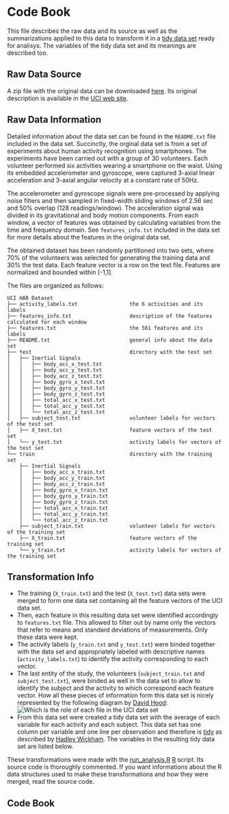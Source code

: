 # Code Book
This file describes the raw data and its source as well as the summarizations applied to this data to transform it in a [tidy data set](http://vita.had.co.nz/papers/tidy-data.pdf) ready for analisys. The variables of the tidy data set and its meanings are described too.

## Raw Data Source
A zip file with the original data can be downloaded [here](https://d396qusza40orc.cloudfront.net/getdata%2Fprojectfiles%2FUCI%20HAR%20Dataset.zip). Its original description is available in the [UCI web site](http://archive.ics.uci.edu/ml/datasets/Human+Activity+Recognition+Using+Smartphones).

## Raw Data Information
Detailed information about the data set can be found in the `README.txt` file included in the data set. Succinctly, the orginal data set is from a set of experiments about human activity recognition using smartphones. The experiments have been carried out with a group of 30 volunteers. Each volunteer performed six activities wearing a smartphone on the waist. Using its embedded accelerometer and gyroscope, were captured 3-axial linear acceleration and 3-axial angular velocity at a constant rate of 50Hz.

The accelerometer and gyroscope signals were pre-processed by applying noise filters and then sampled in fixed-width sliding windows of 2.56 sec and 50% overlap (128 readings/window). The acceleration signal was divided in its gravitational and body motion components. From each window, a vector of features was obtained by calculating variables from the time and frequency domain. See `features_info.txt` included in the data set for more details about the features in the original data set.

The obtained dataset has been randomly partitioned into two sets, where 70% of the volunteers was selected for generating the training data and 30% the test data. Each feature vector is a row on the text file. Features are normalized and bounded within [-1,1].

The files are organized as follows:

```
UCI HAR Dataset
├── activity_labels.txt                 the 6 activities and its labels
├── features_info.txt                   description of the features calculated for each window
├── features.txt                        the 561 features and its labels
├── README.txt                          general info about the data set
├── test                                directory with the test set
│   ├── Inertial Signals
│   │   ├── body_acc_x_test.txt
│   │   ├── body_acc_y_test.txt
│   │   ├── body_acc_z_test.txt
│   │   ├── body_gyro_x_test.txt
│   │   ├── body_gyro_y_test.txt
│   │   ├── body_gyro_z_test.txt
│   │   ├── total_acc_x_test.txt
│   │   ├── total_acc_y_test.txt
│   │   └── total_acc_z_test.txt
│   ├── subject_test.txt                volunteer labels for vectors of the test set
│   ├── X_test.txt                      feature vectors of the test set
│   └── y_test.txt                      activity labels for vectors of the test set
└── train                               directory with the training set
    ├── Inertial Signals
    │   ├── body_acc_x_train.txt
    │   ├── body_acc_y_train.txt
    │   ├── body_acc_z_train.txt
    │   ├── body_gyro_x_train.txt
    │   ├── body_gyro_y_train.txt
    │   ├── body_gyro_z_train.txt
    │   ├── total_acc_x_train.txt
    │   ├── total_acc_y_train.txt
    │   └── total_acc_z_train.txt
    ├── subject_train.txt               volunteer labels for vectors of the training set
    ├── X_train.txt                     feature vectors of the training set
    └── y_train.txt                     activity labels for vectors of the training set
```

## Transformation Info
* The training (`X_train.txt`) and the test (`X_test.txt`) data sets were merged to form one data set containing all the feature vectors of the UCI data set.
* Then, each feature in this resulting data set were identified accordingly to ``features.txt`` file. This allowed to filter out by name only the vectors that refer to means and standard deviations of measurements. Only these data were kept.
* The activity labels (`y_train.txt` and `y_test.txt`) were binded together with the data set and appropriately labeled with descriptive names (`activity_labels.txt`) to identify the activity corresponding to each vector.
* The last entity of the study, the volunteers (`subject_train.txt` and `subject_test.txt`), were binded as well in the data set to allow to identify the subject and the activity to which correspond each feature vector. How all these pieces of information form this data set is nicely represented by the following diagram by [David Hood](https://class.coursera.org/getdata-015/forum/thread?thread_id=112#comment-276):
![Which is the role of each file in the UCI data set](https://coursera-forum-screenshots.s3.amazonaws.com/ab/a2776024af11e4a69d5576f8bc8459/Slide2.png)
* From this data set were created a tidy data set with the average of each variable for each activity and each subject. This data set has one column per variable and one line per observation and therefore is [tidy](http://vita.had.co.nz/papers/tidy-data.pdf) as described by [Hadley Wickham](http://had.co.nz/). The variables in the resulting tidy data set are listed below.

These transformations were made with the [run_analysis.R](./run_analysis.R) [R](http://www.r-project.org/) script. Its source code is thoroughly commented. If you want informations about the R data structures used to make these transformations and how they were merged, read the source code.

## Code Book
